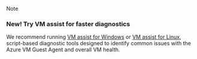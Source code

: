 > [!NOTE]
> ### New! Try VM assist for faster diagnostics
> We recommend running [VM assist for Windows](https://github.com/Azure/azure-support-scripts/blob/master/vmassist/windows) or [VM assist for Linux](https://github.com/Azure/azure-support-scripts/blob/master/vmassist/linux), script-based diagnostic tools designed to identify common issues with the Azure VM Guest Agent and overall VM health.



